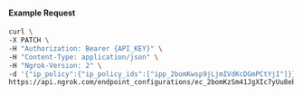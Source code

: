 <!-- Code generated for API Clients. DO NOT EDIT. -->

#### Example Request

```bash
curl \
-X PATCH \
-H "Authorization: Bearer {API_KEY}" \
-H "Content-Type: application/json" \
-H "Ngrok-Version: 2" \
-d '{"ip_policy":{"ip_policy_ids":["ipp_2bomKwsp9jLjmIVdKcDGmPCtYjI"]}}' \
https://api.ngrok.com/endpoint_configurations/ec_2bomKzSm41JgXIc7yUu8ebIb4IQ
```
